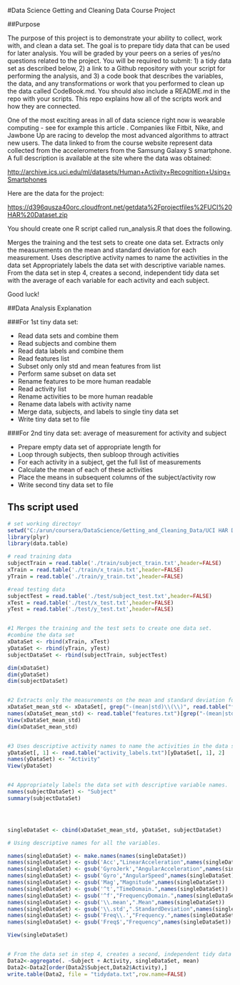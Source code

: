#Data Science Getting and Cleaning Data Course Project

##Purpose

The purpose of this project is to demonstrate your ability to collect, work with, and clean a data set. The goal is to prepare tidy data that can be used for later analysis. You will be graded by your peers on a series of yes/no questions related to the project. You will be required to submit: 1) a tidy data set as described below, 2) a link to a Github repository with your script for performing the analysis, and 3) a code book that describes the variables, the data, and any transformations or work that you performed to clean up the data called CodeBook.md. You should also include a README.md in the repo with your scripts. This repo explains how all of the scripts work and how they are connected.

One of the most exciting areas in all of data science right now is wearable computing - see for example this article . Companies like Fitbit, Nike, and Jawbone Up are racing to develop the most advanced algorithms to attract new users. The data linked to from the course website represent data collected from the accelerometers from the Samsung Galaxy S smartphone. A full description is available at the site where the data was obtained:

http://archive.ics.uci.edu/ml/datasets/Human+Activity+Recognition+Using+Smartphones

Here are the data for the project:

https://d396qusza40orc.cloudfront.net/getdata%2Fprojectfiles%2FUCI%20HAR%20Dataset.zip

You should create one R script called run_analysis.R that does the following.

Merges the training and the test sets to create one data set.
Extracts only the measurements on the mean and standard deviation for each measurement.
Uses descriptive activity names to name the activities in the data set
Appropriately labels the data set with descriptive variable names.
From the data set in step 4, creates a second, independent tidy data set with the average of each variable for each activity and each subject.

Good luck!
 


##Data Analysis Explanation

###For 1st tiny data set:

* Read data sets and combine them
* Read subjects and combine them
* Read data labels and combine them
* Read features list
* Subset only only std and mean features from list
* Perform same subset on data set
* Rename features to be more human readable
* Read activity list
* Rename activities to be more human readable
* Rename data labels with activity name
* Merge data, subjects, and labels to single tiny data set
* Write tiny data set to file

###For 2nd tiny data set: average of measurement for activity and subject

* Prepare empty data set of appropriate length for
* Loop through subjects, then subloop through activities
* For each activity in a subject, get the full list of measurements
* Calculate the mean of each of these activities
* Place the means in subsequent columns of the subject/activity row
* Write second tiny data set to file



## Ths script used

``` R
# set working directoyr
setwd("C:/arun/coursera/DataScience/Getting_and_Cleaning_Data/UCI HAR Dataset")
library(plyr)
library(data.table)

# read training data
subjectTrain = read.table('./train/subject_train.txt',header=FALSE)
xTrain = read.table('./train/x_train.txt',header=FALSE)
yTrain = read.table('./train/y_train.txt',header=FALSE)

#read testing data
subjectTest = read.table('./test/subject_test.txt',header=FALSE)
xTest = read.table('./test/x_test.txt',header=FALSE)
yTest = read.table('./test/y_test.txt',header=FALSE)


#1 Merges the training and the test sets to create one data set.
#combine the data set
xDataSet <- rbind(xTrain, xTest)
yDataSet <- rbind(yTrain, yTest)
subjectDataSet <- rbind(subjectTrain, subjectTest)

dim(xDataSet)
dim(yDataSet)
dim(subjectDataSet)


#2 Extracts only the measurements on the mean and standard deviation for each measurement. 
xDataSet_mean_std <- xDataSet[, grep("-(mean|std)\\(\\)", read.table("features.txt")[, 2])]
names(xDataSet_mean_std) <- read.table("features.txt")[grep("-(mean|std)\\(\\)", read.table("features.txt")[, 2]), 2] 
View(xDataSet_mean_std)
dim(xDataSet_mean_std)


#3 Uses descriptive activity names to name the activities in the data set
yDataSet[, 1] <- read.table("activity_labels.txt")[yDataSet[, 1], 2]
names(yDataSet) <- "Activity"
View(yDataSet)


#4 Appropriately labels the data set with descriptive variable names. 
names(subjectDataSet) <- "Subject"
summary(subjectDataSet)




singleDataSet <- cbind(xDataSet_mean_std, yDataSet, subjectDataSet)

# Using descriptive names for all the variables.

names(singleDataSet) <- make.names(names(singleDataSet))
names(singleDataSet) <- gsub('Acc',"LinearAcceleration",names(singleDataSet))
names(singleDataSet) <- gsub('GyroJerk',"AngularAcceleration",names(singleDataSet))
names(singleDataSet) <- gsub('Gyro',"AngularSpeed",names(singleDataSet))
names(singleDataSet) <- gsub('Mag',"Magnitude",names(singleDataSet))
names(singleDataSet) <- gsub('^t',"TimeDomain.",names(singleDataSet))
names(singleDataSet) <- gsub('^f',"FrequencyDomain.",names(singleDataSet))
names(singleDataSet) <- gsub('\\.mean',".Mean",names(singleDataSet))
names(singleDataSet) <- gsub('\\.std',".StandardDeviation",names(singleDataSet))
names(singleDataSet) <- gsub('Freq\\.',"Frequency.",names(singleDataSet))
names(singleDataSet) <- gsub('Freq$',"Frequency",names(singleDataSet))

View(singleDataSet)


# From the data set in step 4, creates a second, independent tidy data set with the average of each variable for each activity and each subject.
Data2<-aggregate(. ~Subject + Activity, singleDataSet, mean)
Data2<-Data2[order(Data2$Subject,Data2$Activity),]
write.table(Data2, file = "tidydata.txt",row.name=FALSE)


```
